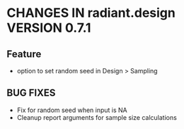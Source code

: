# CHANGES IN radiant.design VERSION 0.7.1

## Feature
- option to set random seed in Design > Sampling

## BUG FIXES
- Fix for random seed when input is NA
- Cleanup report arguments for sample size calculations


